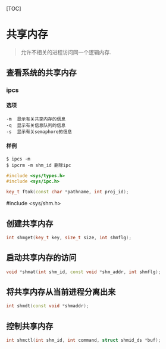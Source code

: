 [TOC]

# 共享内存
> 允许不相关的进程访问同一个逻辑内存.

## 查看系统的共享内存

### ipcs

#### 选项

```shell
-m  显示有关共享内存的信息
-q  显示有关信息队列的信息
-s  显示有关semaphore的信息
```

#### 样例

```shell
$ ipcs -m
$ ipcrm -m shm_id 删除ipc
```

```cpp
#include <sys/types.h>
#include <sys/ipc.h>

key_t ftok(const char *pathname, int proj_id);
```

#include <sys/shm.h>

## 创建共享内存

```cpp
int shmget(key_t key, size_t size, int shmflg);
```

## 启动共享内存的访问

```cpp
void *shmat(int shm_id, const void *shm_addr, int shmflg);
```

## 将共享内存从当前进程分离出来

```cpp
int shmdt(const void *shmaddr);
```

## 控制共享内存

```cpp
int shmctl(int shm_id, int command, struct shmid_ds *buf);
```